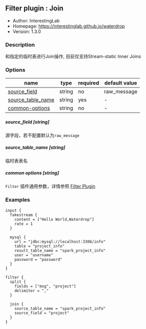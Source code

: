 ## Filter plugin : Join

* Author: InterestingLab
* Homepage: https://interestinglab.github.io/waterdrop
* Version: 1.3.0

### Description

和指定的临时表进行Join操作, 目前仅支持Stream-static Inner Joins

### Options

| name | type | required | default value |
| --- | --- | --- | --- |
| [source_field](#source_field-string) | string | no | raw_message |
| [source_table_name](#source_table_name-string) | string | yes | - |
| [common-options](#common-options-string)| string | no | - |


##### source_field [string]

源字段，若不配置默认为`raw_message`

##### source_table_name [string]

临时表表名

##### common options [string]

`Filter` 插件通用参数，详情参照 [Filter Plugin](/zh-cn/configuration/filter-plugin)


### Examples

```
input {
  fakestream {
    content = ["Hello World,Waterdrop"]
    rate = 1
  }

  mysql {
    url = "jdbc:mysql://localhost:3306/info"
    table = "project_info"
    result_table_name = "spark_project_info"
    user = "username"
    password = "password"
  }
}

filter {
  split {
    fields = ["msg", "project"]
    delimiter = ","
  }

  join {
    source_table_name = "spark_project_info"
    source_field = "project"
  }
}
```